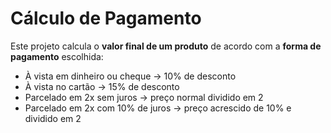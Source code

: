 # Cálculo de Pagamento

Este projeto calcula o **valor final de um produto** de acordo com a **forma de pagamento** escolhida:

- À vista em dinheiro ou cheque → 10% de desconto  
- À vista no cartão → 15% de desconto  
- Parcelado em 2x sem juros → preço normal dividido em 2  
- Parcelado em 2x com 10% de juros → preço acrescido de 10% e dividido em 2
